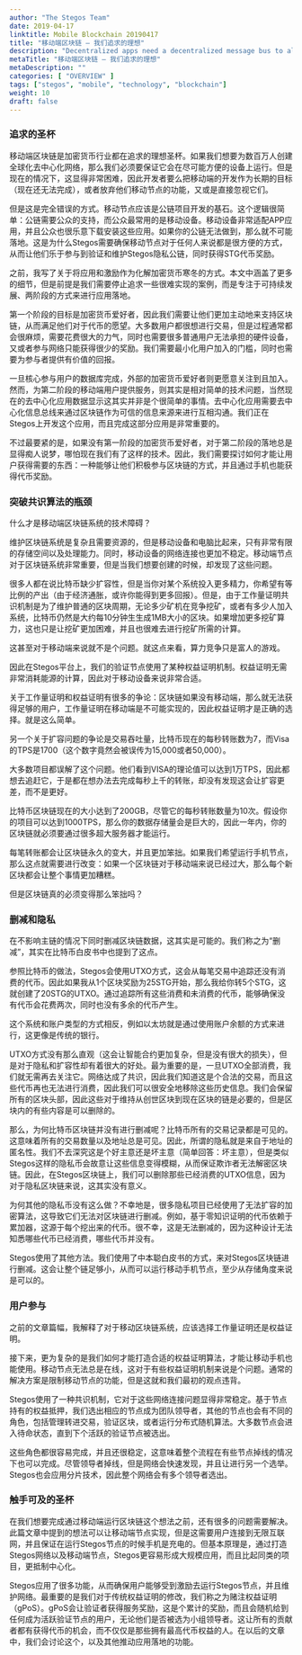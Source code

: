 ```yaml
---
author: "The Stegos Team"
date: 2019-04-17
linktitle: Mobile Blockchain 20190417
title: "移动端区块链 – 我们追求的理想"
description: "Decentralized apps need a decentralized message bus to allow them to communicate with each other using the blockchain as an agreed source of information. We’re developing this at Stegos, and it’s important enough to warrant its own article."
metaTitle: "移动端区块链 – 我们追求的理想"
metaDescription: ""
categories: [ "OVERVIEW" ]
tags: ["stegos", "mobile", "technology", "blockchain"]
weight: 10
draft: false
---
```


### 追求的圣杯

移动端区块链是加密货币行业都在追求的理想圣杯。如果我们想要为数百万人创建全球化去中心化网络，那么我们必须要保证它会在尽可能方便的设备上运行。但是现在的情况下，这显得非常困难，因此开发者要么把移动端的开发作为长期的目标（现在还无法完成），或者放弃他们移动节点的功能，又或是直接忽视它们。

但是这是完全错误的方式。移动节点应该是公链项目开发的基石。这个逻辑很简单：公链需要公众的支持，而公众最常用的是移动设备。移动设备非常适配APP应用，并且公众也很乐意下载安装这些应用。如果你的公链无法做到，那么就不可能落地。这是为什么Stegos需要确保移动节点对于任何人来说都是很方便的方式，从而让他们乐于参与到验证和维护Stegos隐私公链，同时获得STG代币奖励。

之前，我写了关于将应用和激励作为化解加密货币寒冬的方式。本文中涵盖了更多的细节，但是前提是我们需要停止追求一些很难实现的案例，而是专注于可持续发展、两阶段的方式来进行应用落地。

第一个阶段的目标是加密货币爱好者，因此我们需要让他们更加主动地来支持区块链，从而满足他们对于代币的愿望。大多数用户都很想进行交易，但是过程通常都会很麻烦，需要花费很大的力气，同时也需要很多普通用户无法承担的硬件设备，又或者参与网络只能获得很少的奖励。我们需要最小化用户加入的门槛，同时也需要为参与者提供有价值的回报。

一旦核心参与用户的数据库完成，外部的加密货币爱好者则更愿意关注到且加入。然而，为第二阶段的移动端用户提供服务，则其实是相对简单的技术问题，当然现在的去中心化应用数据显示这其实并非是个很简单的事情。去中心化应用需要去中心化信息总线来通过区块链作为可信的信息来源来进行互相沟通。我们正在Stegos上开发这个应用，而且完成这部分应用是非常重要的。

不过最要紧的是，如果没有第一阶段的加密货币爱好者，对于第二阶段的落地总是显得痴人说梦，哪怕现在我们有了这样的技术。因此，我们需要探讨如何才能让用户获得需要的东西：一种能够让他们积极参与区块链的方式，并且通过手机也能获得代币奖励。

### 突破共识算法的瓶颈

什么才是移动端区块链系统的技术障碍？

维护区块链系统是复杂且需要资源的，但是移动设备和电脑比起来，只有非常有限的存储空间以及处理能力。同时，移动设备的网络连接也更加不稳定。移动端节点对于区块链系统非常重要，但是当我们想要创建的时候，却发现了这些问题。

很多人都在说比特币缺少扩容性，但是当你对某个系统投入更多精力，你希望有等比例的产出（由于经济通胀，或许你能得到更多回报）。但是，由于工作量证明共识机制是为了维护普通的区块周期，无论多少矿机在竞争挖矿，或者有多少人加入系统，比特币仍然是大约每10分钟生生成1MB大小的区块。如果增加更多挖矿算力，这也只是让挖矿更加困难，并且也很难去进行挖矿所需的计算。

这甚至对于移动端来说就不是个问题。就这点来看，算力竞争只是富人的游戏。

因此在Stegos平台上，我们的验证节点使用了某种权益证明机制。权益证明无需非常消耗能源的计算，因此对于移动设备来说非常合适。

关于工作量证明和权益证明有很多的争论：区块链如果没有移动端，那么就无法获得足够的用户，工作量证明在移动端是不可能实现的，因此权益证明才是正确的选择。就是这么简单。

另一个关于扩容问题的争论是交易吞吐量，比特币现在的每秒转账数为7，而Visa的TPS是1700（这个数字竟然会被误传为15,000或者50,000）。

大多数项目都误解了这个问题。他们看到VISA的理论值可以达到1万TPS，因此都想去追赶它，于是都在想办法去完成每秒上千的转账，却没有发现这会让扩容更差，而不是更好。

比特币区块链现在的大小达到了200GB，尽管它的每秒转账数量为10次。假设你的项目可以达到1000TPS，那么你的数据存储量会是巨大的，因此一年内，你的区块链就必须要通过很多超大服务器才能运行。

每笔转账都会让区块链永久的变大，并且更加笨拙。如果我们希望运行手机节点，那么这点就需要进行改变：如果一个区块链对于移动端来说已经过大，那么每个新区块都会让整个事情更加糟糕。

但是区块链真的必须变得那么笨拙吗？

### 删减和隐私

在不影响主链的情况下同时删减区块链数据，这其实是可能的。我们称之为“删减”，其实在比特币白皮书中也提到了这点。

参照比特币的做法，Stegos会使用UTXO方式，这会从每笔交易中追踪还没有消费的代币。因此如果我从1个区块奖励为25STG开始，那么我给你转5个STG，这就创建了20STG的UTXO。通过追踪所有这些消费和未消费的代币，能够确保没有代币会花费两次，同时也没有多余的代币产生。

这个系统和账户类型的方式相反，例如以太坊就是通过使用账户余额的方式来进行，这更像是传统的银行。

UTXO方式没有那么直观（这会让智能合约更加复杂，但是没有很大的损失），但是对于隐私和扩容性却有着很大的好处。最为重要的是，一旦UTXO全部消费，我们就无需再去关注它。网络达成了共识，因此我们知道这是个合法的交易，而且这些代币再也无法进行消费，因此我们可以很安全地移除这些历史信息。我们会保留所有的区块头部，因此这些对于维持从创世区块到现在区块的链是必要的，但是区块内的有些内容是可以删除的。

那么，为何比特币区块链并没有进行删减呢？比特币所有的交易记录都是可见的。这意味着所有的交易数量以及地址总是可见。因此，所谓的隐私就是来自于地址的匿名性。我们不去深究这是个好主意还是坏主意（简单回答：坏主意），但是类似Stegos这样的隐私币会故意让这些信息变得模糊，从而保证欺诈者无法解密区块链。因此，在Stegos区块链上，我们可以删除那些已经消费的UTXO信息，因为对于隐私区块链来说，这其实没有意义。

为何其他的隐私币没有这么做？不幸地是，很多隐私项目已经使用了无法扩容的加密算法，这导致它们无法对区块链进行删减。例如，基于零知识证明的代币依赖于累加器，这源于每个挖出来的代币。很不幸，这是无法删减的，因为这种设计无法知悉哪些代币已经消费，哪些代币并没有。

Stegos使用了其他方法。我们使用了中本聪白皮书的方式，来对Stegos区块链进行删减。这会让整个链足够小，从而可以运行移动手机节点，至少从存储角度来说是可以的。

### 用户参与

之前的文章篇幅，我解释了对于移动区块链系统，应该选择工作量证明还是权益证明。

接下来，更为复杂的是我们如何才能打造合适的权益证明算法，才能让移动手机也能使用。移动节点无法总是在线，这对于有些权益证明机制来说是个问题。通常的解决方案是限制移动节点的功能，但是这就和我们最初的观点违背。

Stegos使用了一种共识机制，它对于这些网络连接问题显得非常稳定。基于节点持有的权益抵押，我们选出相应的节点成为团队领导者，其他的节点也会有不同的角色，包括管理转进交易，验证区块，或者运行分布式随机算法。大多数节点会进入待命状态，直到下个活跃的验证节点被选出。

这些角色都很容易完成，并且还很稳定，这意味着整个流程在有些节点掉线的情况下也可以完成。尽管领导者掉线，但是网络会快速发现，并且让进行另一个选举。Stegos也会应用分片技术，因此整个网络会有多个领导者选出。

### 触手可及的圣杯

在我们想要完成通过移动端运行区块链这个想法之前，还有很多的问题需要解决。此篇文章中提到的想法可以让移动端节点实现，但是这需要用户连接到无限互联网，并且保证在运行Stegos节点的时候手机是充电的。但基本原理是，通过打造Stegos网络以及移动端节点，Stegos更容易形成大规模应用，而且比起同类的项目，更抵制中心化。

Stegos应用了很多功能，从而确保用户能够受到激励去运行Stegos节点，并且维护网络。最重要的是我们对于传统权益证明的修改，我们称之为赌注权益证明（gPoS）。gPoS会让验证者获得服务奖励，这是个累计的奖励，而且会随机给到任何成为活跃验证节点的用户，无论他们是否被选为小组领导者。这让所有的贡献者都有获得代币的机会，而不仅仅是那些拥有最高代币权益的人。在以后的文章中，我们会讨论这个，以及其他推动应用落地的功能。

